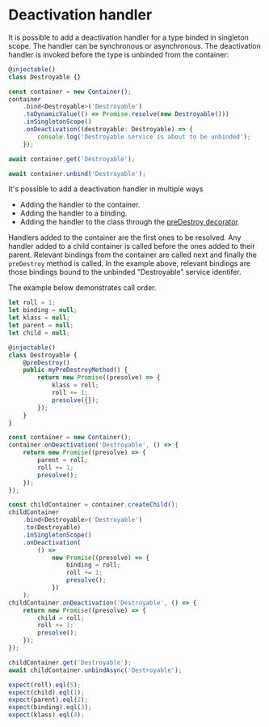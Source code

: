 # Deactivation handler

It is possible to add a deactivation handler for a type binded in singleton scope. The handler can be synchronous or asynchronous. The deactivation handler is invoked before the type is unbinded from the container:

```ts
@injectable()
class Destroyable {}

const container = new Container();
container
	.bind<Destroyable>('Destroyable')
	.toDynamicValue(() => Promise.resolve(new Destroyable()))
	.inSingletonScope()
	.onDeactivation((destroyable: Destroyable) => {
		console.log('Destroyable service is about to be unbinded');
	});

await container.get('Destroyable');

await container.unbind('Destroyable');
```

It's possible to add a deactivation handler in multiple ways

-   Adding the handler to the container.
-   Adding the handler to a binding.
-   Adding the handler to the class through the [preDestroy decorator](../features-and-api/26_pre_destroy).

Handlers added to the container are the first ones to be resolved. Any handler added to a child container is called before the ones added to their parent. Relevant bindings from the container are called next and finally the `preDestroy` method is called. In the example above, relevant bindings are those bindings bound to the unbinded "Destroyable" service identifer.

The example below demonstrates call order.

```ts
let roll = 1;
let binding = null;
let klass = null;
let parent = null;
let child = null;

@injectable()
class Destroyable {
	@preDestroy()
	public myPreDestroyMethod() {
		return new Promise((presolve) => {
			klass = roll;
			roll += 1;
			presolve({});
		});
	}
}

const container = new Container();
container.onDeactivation('Destroyable', () => {
	return new Promise((presolve) => {
		parent = roll;
		roll += 1;
		presolve();
	});
});

const childContainer = container.createChild();
childContainer
	.bind<Destroyable>('Destroyable')
	.to(Destroyable)
	.inSingletonScope()
	.onDeactivation(
		() =>
			new Promise((presolve) => {
				binding = roll;
				roll += 1;
				presolve();
			})
	);
childContainer.onDeactivation('Destroyable', () => {
	return new Promise((presolve) => {
		child = roll;
		roll += 1;
		presolve();
	});
});

childContainer.get('Destroyable');
await childContainer.unbindAsync('Destroyable');

expect(roll).eql(5);
expect(child).eql(1);
expect(parent).eql(2);
expect(binding).eql(3);
expect(klass).eql(4);
```
